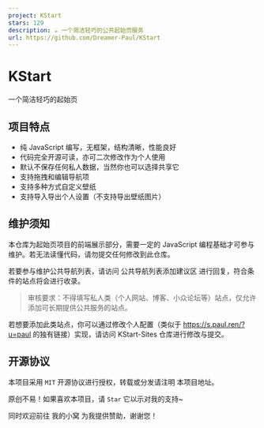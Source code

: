 ```yaml
---
project: KStart
stars: 129
description: ☕ 一个简洁轻巧的公共起始页服务
url: https://github.com/Dreamer-Paul/KStart
---
```


KStart
======

一个简洁轻巧的起始页

项目特点
----

-   纯 JavaScript 编写，无框架，结构清晰，性能良好
-   代码完全开源可读，亦可二次修改作为个人使用
-   默认不保存任何私人数据，当然你也可以选择共享它
-   支持拖拽和编辑导航项
-   支持多种方式自定义壁纸
-   支持导入导出个人设置（不支持导出壁纸图片）

维护须知
----

本仓库为起始页项目的前端展示部分，需要一定的 JavaScript 编程基础才可参与维护。若无法读懂代码，请勿提交任何修改到此仓库。

若要参与维护公共导航列表，请访问 公共导航列表添加建议区 进行回复，符合条件的站点将会进行收录。

> 审核要求：不得填写私人类（个人网站、博客、小众论坛等）站点，仅允许添加可长期提供公共服务的站点。

若想要添加此类站点，你可以通过修改个人配置（类似于 https://s.paul.ren/?u=paul 的独有链接）实现，请访问 KStart-Sites 仓库进行修改与提交。

开源协议
----

本项目采用 `MIT` 开源协议进行授权，转载或分发请注明 本项目地址。

原创不易！如果喜欢本项目，请 `Star` 它以示对我的支持~

同时欢迎前往 我的小窝 为我提供赞助，谢谢您！
